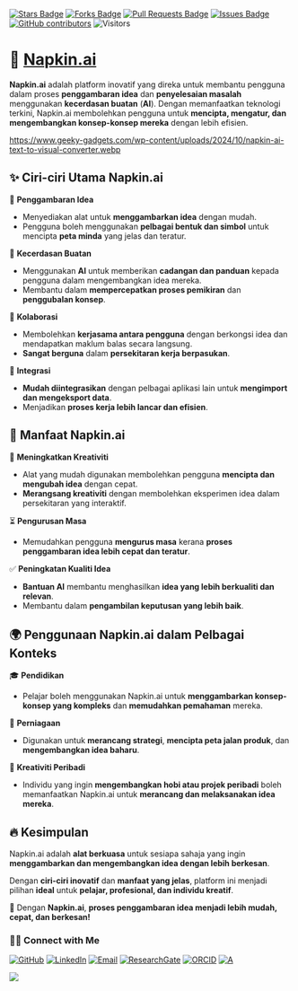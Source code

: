 <a href="https://github.com/drshahizan/short-course/stargazers"><img src="https://img.shields.io/github/stars/drshahizan/short-course" alt="Stars Badge"/></a>
<a href="https://github.com/drshahizan/short-course/network/members"><img src="https://img.shields.io/github/forks/drshahizan/short-course" alt="Forks Badge"/></a>
<a href="https://github.com/drshahizan/short-course/pulls"><img src="https://img.shields.io/github/issues-pr/drshahizan/short-course" alt="Pull Requests Badge"/></a>
<a href="https://github.com/drshahizan/short-course"><img src="https://img.shields.io/github/issues/drshahizan/short-course" alt="Issues Badge"/></a>
<a href="https://github.com/drshahizan/short-course/graphs/contributors"><img alt="GitHub contributors" src="https://img.shields.io/github/contributors/drshahizan/short-course?color=2b9348"></a>
![Visitors](https://api.visitorbadge.io/api/visitors?path=https%3A%2F%2Fgithub.com%2Fdrshahizan%2Fshort-course&labelColor=%23d9e3f0&countColor=%23697689&style=flat)

# 🚀 [Napkin.ai](https://www.napkin.ai/)

**Napkin.ai** adalah platform inovatif yang direka untuk membantu pengguna dalam proses **penggambaran idea** dan **penyelesaian masalah** menggunakan **kecerdasan buatan** (**AI**). Dengan memanfaatkan teknologi terkini, Napkin.ai membolehkan pengguna untuk **mencipta, mengatur, dan mengembangkan konsep-konsep mereka** dengan lebih efisien.  

https://www.geeky-gadgets.com/wp-content/uploads/2024/10/napkin-ai-text-to-visual-converter.webp

## ✨ Ciri-ciri Utama Napkin.ai  

🔹 **Penggambaran Idea**  
   - Menyediakan alat untuk **menggambarkan idea** dengan mudah.  
   - Pengguna boleh menggunakan **pelbagai bentuk dan simbol** untuk mencipta **peta minda** yang jelas dan teratur.  

🤖 **Kecerdasan Buatan**  
   - Menggunakan **AI** untuk memberikan **cadangan dan panduan** kepada pengguna dalam mengembangkan idea mereka.  
   - Membantu dalam **mempercepatkan proses pemikiran** dan **penggubalan konsep**.  

👥 **Kolaborasi**  
   - Membolehkan **kerjasama antara pengguna** dengan berkongsi idea dan mendapatkan maklum balas secara langsung.  
   - **Sangat berguna** dalam **persekitaran kerja berpasukan**.  

🔗 **Integrasi**  
   - **Mudah diintegrasikan** dengan pelbagai aplikasi lain untuk **mengimport dan mengeksport data**.  
   - Menjadikan **proses kerja lebih lancar dan efisien**.  

## 🎯 Manfaat Napkin.ai  

🚀 **Meningkatkan Kreativiti**  
   - Alat yang mudah digunakan membolehkan pengguna **mencipta dan mengubah idea** dengan cepat.  
   - **Merangsang kreativiti** dengan membolehkan eksperimen idea dalam persekitaran yang interaktif.  

⏳ **Pengurusan Masa**  
   - Memudahkan pengguna **mengurus masa** kerana **proses penggambaran idea lebih cepat dan teratur**.  

✅ **Peningkatan Kualiti Idea**  
   - **Bantuan AI** membantu menghasilkan **idea yang lebih berkualiti dan relevan**.  
   - Membantu dalam **pengambilan keputusan yang lebih baik**.  

## 🌍 Penggunaan Napkin.ai dalam Pelbagai Konteks  

🎓 **Pendidikan**  
   - Pelajar boleh menggunakan Napkin.ai untuk **menggambarkan konsep-konsep yang kompleks** dan **memudahkan pemahaman** mereka.  

💼 **Perniagaan**  
   - Digunakan untuk **merancang strategi**, **mencipta peta jalan produk**, dan **mengembangkan idea baharu**.  

🎨 **Kreativiti Peribadi**  
   - Individu yang ingin **mengembangkan hobi atau projek peribadi** boleh memanfaatkan Napkin.ai untuk **merancang dan melaksanakan idea mereka**.  

## 🔥 Kesimpulan  

Napkin.ai adalah **alat berkuasa** untuk sesiapa sahaja yang ingin **menggambarkan dan mengembangkan idea dengan lebih berkesan**.  

Dengan **ciri-ciri inovatif** dan **manfaat yang jelas**, platform ini menjadi pilihan **ideal** untuk **pelajar, profesional, dan individu kreatif**.  

🚀 Dengan **Napkin.ai**, **proses penggambaran idea menjadi lebih mudah, cepat, dan berkesan!**  

### 🙌🏻 Connect with Me
<p align="left">
    <a href="https://github.com/drshahizan" target="_blank"><img alt="GitHub" src="https://img.shields.io/badge/-@drshahizan-181717?style=flat-square&logo=GitHub&logoColor=white"></a>
    <a href="https://www.linkedin.com/in/drshahizan" target="_blank"><img alt="LinkedIn" src="https://img.shields.io/badge/-drshahizan-blue?style=flat-square&logo=Linkedin&logoColor=white&link=https://www.linkedin.com/in/drshahizan/"></a>
    <a href="mailto:shahizan@utm.my" target="_blank"><img alt="Email" src="https://img.shields.io/badge/-shahizan@utm.my-c14438?style=flat-square&logo=Gmail&logoColor=white&link=mailto:shahizan@utm.my.com"></a>
    <a href="https://www.researchgate.net/profile/Mohd-Othman-28" target="_blank"><img alt="ResearchGate" src="https://img.shields.io/badge/-ResearchGate-00CCBB?style=flat-square&logo=ResearchGate&logoColor=white"></a>
    <a href="https://orcid.org/0000-0003-4261-1873" target="_blank"><img alt="ORCID" src="https://img.shields.io/badge/-ORCID-A6CE39?style=flat-square&logo=ORCID&logoColor=white"></a> 
 <a href="https://visitorbadge.io/status?path=https%3A%2F%2Fgithub.com%2Fdrshahizan" target="_blank"><img alt="A" src="https://api.visitorbadge.io/api/visitors?path=https%3A%2F%2Fgithub.com%2Fdrshahizan&labelColor=%23697689&countColor=%23555555&style=plastic"></a>
 
![](https://hit.yhype.me/github/profile?user_id=81284918)
</p>





